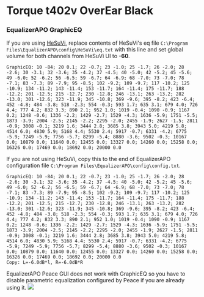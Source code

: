 # Torque t402v OverEar Black
### EqualizerAPO GraphicEQ
If you are using [HeSuVi](https://sourceforge.net/projects/hesuvi/), replace contents of HeSuVi's eq file `C:\Program Files\EqualizerAPO\config\HeSuVi\eq.txt` with this line and set global volume for both channels from HeSuVi UI to **-60**.
```
GraphicEQ: 10 -84; 20 0.1; 22 -0.7; 23 -1.0; 25 -1.7; 26 -2.0; 28 -2.6; 30 -3.1; 32 -3.6; 35 -4.2; 37 -4.5; 40 -5.0; 42 -5.2; 45 -5.6; 49 -6.0; 52 -6.2; 56 -6.5; 59 -6.7; 64 -6.9; 68 -7.0; 73 -7.0; 78 -7.1; 83 -7.3; 89 -7.9; 95 -8.5; 102 -9.2; 109 -9.7; 117 -10.2; 125 -10.9; 134 -11.2; 143 -11.4; 153 -11.7; 164 -11.4; 175 -11.7; 188 -12.2; 201 -12.5; 215 -12.7; 230 -12.8; 246 -13.1; 263 -13.2; 282 -13.0; 301 -12.6; 323 -11.9; 345 -10.8; 369 -9.6; 395 -8.2; 423 -6.4; 452 -4.8; 484 -3.8; 518 -2.3; 554 -0.3; 593 1.7; 635 3.1; 679 4.0; 726 4.4; 777 4.2; 832 3.3; 890 2.1; 952 1.0; 1019 -0.4; 1090 -0.9; 1167 0.2; 1248 -0.6; 1336 -2.2; 1429 -2.7; 1529 -4.3; 1636 -5.9; 1751 -5.5; 1873 -3.9; 2004 -2.5; 2145 -2.2; 2295 -2.0; 2455 -1.9; 2627 -1.5; 2811 -0.9; 3008 -0.1; 3219 1.6; 3444 2.8; 3685 3.8; 3943 5.0; 4219 5.8; 4514 6.0; 4830 5.9; 5168 4.4; 5530 2.4; 5917 -0.7; 6331 -4.2; 6775 -5.9; 7249 -5.9; 7756 -5.7; 8299 -5.4; 8880 -3.6; 9502 -0.3; 10167 0.0; 10879 0.0; 11640 0.0; 12455 0.0; 13327 0.0; 14260 0.0; 15258 0.0; 16326 0.0; 17469 0.0; 18692 0.0; 20000 0.0
```
If you are not using HeSuVi, copy this to the end of EqualizerAPO configuration file `C:\Program Files\EqualizerAPO\config\config.txt`.
```
GraphicEQ: 10 -84; 20 0.1; 22 -0.7; 23 -1.0; 25 -1.7; 26 -2.0; 28 -2.6; 30 -3.1; 32 -3.6; 35 -4.2; 37 -4.5; 40 -5.0; 42 -5.2; 45 -5.6; 49 -6.0; 52 -6.2; 56 -6.5; 59 -6.7; 64 -6.9; 68 -7.0; 73 -7.0; 78 -7.1; 83 -7.3; 89 -7.9; 95 -8.5; 102 -9.2; 109 -9.7; 117 -10.2; 125 -10.9; 134 -11.2; 143 -11.4; 153 -11.7; 164 -11.4; 175 -11.7; 188 -12.2; 201 -12.5; 215 -12.7; 230 -12.8; 246 -13.1; 263 -13.2; 282 -13.0; 301 -12.6; 323 -11.9; 345 -10.8; 369 -9.6; 395 -8.2; 423 -6.4; 452 -4.8; 484 -3.8; 518 -2.3; 554 -0.3; 593 1.7; 635 3.1; 679 4.0; 726 4.4; 777 4.2; 832 3.3; 890 2.1; 952 1.0; 1019 -0.4; 1090 -0.9; 1167 0.2; 1248 -0.6; 1336 -2.2; 1429 -2.7; 1529 -4.3; 1636 -5.9; 1751 -5.5; 1873 -3.9; 2004 -2.5; 2145 -2.2; 2295 -2.0; 2455 -1.9; 2627 -1.5; 2811 -0.9; 3008 -0.1; 3219 1.6; 3444 2.8; 3685 3.8; 3943 5.0; 4219 5.8; 4514 6.0; 4830 5.9; 5168 4.4; 5530 2.4; 5917 -0.7; 6331 -4.2; 6775 -5.9; 7249 -5.9; 7756 -5.7; 8299 -5.4; 8880 -3.6; 9502 -0.3; 10167 0.0; 10879 0.0; 11640 0.0; 12455 0.0; 13327 0.0; 14260 0.0; 15258 0.0; 16326 0.0; 17469 0.0; 18692 0.0; 20000 0.0
Copy: L=-6.0dB*l, R=-6.0dB*R
```
EqualizerAPO Peace GUI does not work with GraphicEQ so you have to disable parametric equalization configured by Peace if you are already using it.
![](https://raw.githubusercontent.com/jaakkopasanen/AutoEq/master/results/Innerfidelity%202017/innerfidelity/onear/Torque%20t402v%20OverEar%20Black/Torque%20t402v%20OverEar%20Black.png)
